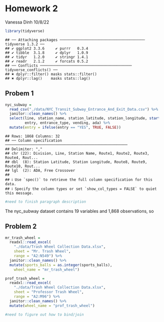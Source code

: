 Homework 2
================
Vanessa Dinh
10/8/22

``` r
library(tidyverse)
```

    ## ── Attaching packages ─────────────────────────────────────── tidyverse 1.3.2 ──
    ## ✔ ggplot2 3.3.6     ✔ purrr   0.3.4
    ## ✔ tibble  3.1.8     ✔ dplyr   1.0.9
    ## ✔ tidyr   1.2.0     ✔ stringr 1.4.1
    ## ✔ readr   2.1.2     ✔ forcats 0.5.2
    ## ── Conflicts ────────────────────────────────────────── tidyverse_conflicts() ──
    ## ✖ dplyr::filter() masks stats::filter()
    ## ✖ dplyr::lag()    masks stats::lag()

## Probem 1

``` r
nyc_subway = 
  read_csv("./data/NYC_Transit_Subway_Entrance_And_Exit_Data.csv") %>% 
  janitor::clean_names() %>% 
  select(line, station_name, station_latitude, station_longitude, starts_with("route"), 
         entry, entrance_type, vending, ada) %>% 
  mutate(entry = ifelse(entry == "YES", TRUE, FALSE))
```

    ## Rows: 1868 Columns: 32
    ## ── Column specification ────────────────────────────────────────────────────────
    ## Delimiter: ","
    ## chr (22): Division, Line, Station Name, Route1, Route2, Route3, Route4, Rout...
    ## dbl  (8): Station Latitude, Station Longitude, Route8, Route9, Route10, Rout...
    ## lgl  (2): ADA, Free Crossover
    ## 
    ## ℹ Use `spec()` to retrieve the full column specification for this data.
    ## ℹ Specify the column types or set `show_col_types = FALSE` to quiet this message.

``` r
#need to finish paragraph description
```

The nyc_subway dataset contains 19 variables and 1,868 observations, so

## Problem 2

``` r
mr_trash_wheel =
  readxl::read_excel(
    "./data/Trash Wheel Collection Data.xlsx",
    sheet = "Mr. Trash Wheel",
    range = "A2:N549") %>%
  janitor::clean_names() %>% 
  mutate(sports_balls = as.integer(sports_balls), 
    wheel_name = "mr_trash_wheel")

prof_trash_wheel =
  readxl::read_excel(
    "./data/Trash Wheel Collection Data.xlsx",
    sheet = "Professor Trash Wheel",
    range = "A2:M96") %>%
  janitor::clean_names() %>% 
  mutate(wheel_name = "prof_trash_wheel")

#need to figure out how to bind/join
```
